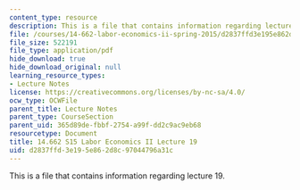 ```yaml
---
content_type: resource
description: This is a file that contains information regarding lecture 19.
file: /courses/14-662-labor-economics-ii-spring-2015/d2837ffd3e195e862d8c97044796a31c_MIT14_662S15_lecnotes19.pdf
file_size: 522191
file_type: application/pdf
hide_download: true
hide_download_original: null
learning_resource_types:
- Lecture Notes
license: https://creativecommons.org/licenses/by-nc-sa/4.0/
ocw_type: OCWFile
parent_title: Lecture Notes
parent_type: CourseSection
parent_uid: 365d89de-fbbf-2754-a99f-dd2c9ac9eb68
resourcetype: Document
title: 14.662 S15 Labor Economics II Lecture 19
uid: d2837ffd-3e19-5e86-2d8c-97044796a31c
---
```

This is a file that contains information regarding lecture 19.